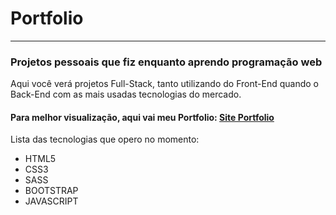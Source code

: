 # Portfolio
--------------------------------
### Projetos pessoais que fiz enquanto aprendo programação web
Aqui você verá projetos Full-Stack, tanto utilizando do Front-End quando o Back-End com as mais usadas tecnologias do mercado.  

#### Para melhor visualização, aqui vai meu Portfolio: [Site Portfolio](https:...)

Lista das tecnologias que opero no momento:

* HTML5
* CSS3
* SASS
* BOOTSTRAP
* JAVASCRIPT
